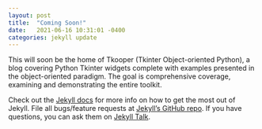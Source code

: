 ```yaml
---
layout: post
title:  "Coming Soon!"
date:   2021-06-16 10:31:01 -0400
categories: jekyll update
---
```

This will soon be the home of Tkooper (Tkinter Object-oriented Python), a blog covering Python Tkinter
 widgets complete with examples presented in the object-oriented paradigm. The goal is comprehensive coverage,
 examining and demonstrating the entire toolkit.

Check out the [Jekyll docs][jekyll-docs] for more info on how to get the most out of Jekyll. File all bugs/feature requests at [Jekyll’s GitHub repo][jekyll-gh]. If you have questions, you can ask them on [Jekyll Talk][jekyll-talk].

[jekyll-docs]: https://jekyllrb.com/docs/home
[jekyll-gh]:   https://github.com/jekyll/jekyll
[jekyll-talk]: https://talk.jekyllrb.com/
